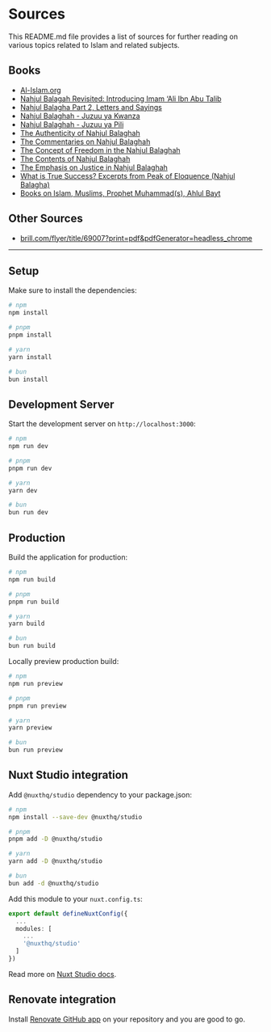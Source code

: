 # Sources

This README.md file provides a list of sources for further reading on various topics related to Islam and related subjects.

## Books

- [Al-Islam.org](https://www.al-islam.org/book/export)
- [Nahjul Balagah Revisited: Introducing Imam ‘Ali Ibn Abu Talib](https://www.al-islam.org/nahjul-balagah-revisited-introducing-imam-ali-ibn-abu-talib-asgharali-m-m-jaffer)
- [Nahjul Balagha Part 2, Letters and Sayings](https://www.al-islam.org/nahjul-balagha-part-2-letters-and-sayings)
- [Nahjul Balaghah - Juzuu ya Kwanza](https://www.al-islam.org/node/24794)
- [Nahjul Balaghah - Juzuu ya Pili](https://www.al-islam.org/node/24854)
- [The Authenticity of Nahjul Balaghah](https://www.al-islam.org/articles/authenticity-nahjul-balaghah-sayyid-fadhil-milani)
- [The Commentaries on Nahjul Balaghah](https://www.al-islam.org/articles/commentaries-nahjul-balaghah-sayyid-wahid-akhtar)
- [The Concept of Freedom in the Nahjul Balaghah](https://www.al-islam.org/articles/concept-freedom-nahjul-balaghah-sayyid-wahid-akhtar)
- [The Contents of Nahjul Balaghah](https://www.al-islam.org/articles/contents-nahjul-balaghah-sayyid-wahid-akhtar)
- [The Emphasis on Justice in Nahjul Balaghah](https://www.al-islam.org/message-thaqalayn/vol-15-no-2-summer-2014/emphasis-justice-nahjul-balaghah-jafar-shahidi)
- [What is True Success? Excerpts from Peak of Eloquence (Nahjul Balagha)](https://www.al-islam.org/what-true-success-excerpts-peak-eloquence-nahjul-balagha)
- [Books on Islam, Muslims, Prophet Muhammad(s), Ahlul Bayt](https://www.al-islam.org/)

## Other Sources

- [brill.com/flyer/title/69007?print=pdf&pdfGenerator=headless_chrome](https://brill.com/flyer/title/69007?print=pdf&pdfGenerator=headless_chrome)

---

## Setup

Make sure to install the dependencies:

```bash
# npm
npm install

# pnpm
pnpm install

# yarn
yarn install

# bun
bun install
```

## Development Server

Start the development server on `http://localhost:3000`:

```bash
# npm
npm run dev

# pnpm
pnpm run dev

# yarn
yarn dev

# bun
bun run dev
```

## Production

Build the application for production:

```bash
# npm
npm run build

# pnpm
pnpm run build

# yarn
yarn build

# bun
bun run build
```

Locally preview production build:

```bash
# npm
npm run preview

# pnpm
pnpm run preview

# yarn
yarn preview

# bun
bun run preview
```

## Nuxt Studio integration

Add `@nuxthq/studio` dependency to your package.json:

```bash
# npm
npm install --save-dev @nuxthq/studio

# pnpm
pnpm add -D @nuxthq/studio

# yarn
yarn add -D @nuxthq/studio

# bun
bun add -d @nuxthq/studio
```

Add this module to your `nuxt.config.ts`:

```ts
export default defineNuxtConfig({
  ...
  modules: [
    ...
    '@nuxthq/studio'
  ]
})
```

Read more on [Nuxt Studio docs](https://nuxt.studio/docs/projects/setup).

## Renovate integration

Install [Renovate GitHub app](https://github.com/apps/renovate/installations/select_target) on your repository and you are good to go.
